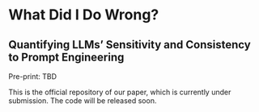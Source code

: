 # What Did I Do Wrong?
## Quantifying LLMs’ Sensitivity and Consistency to Prompt Engineering

Pre-print: TBD

This is the official repository of our paper, which is currently under submission.
The code will be released soon.
